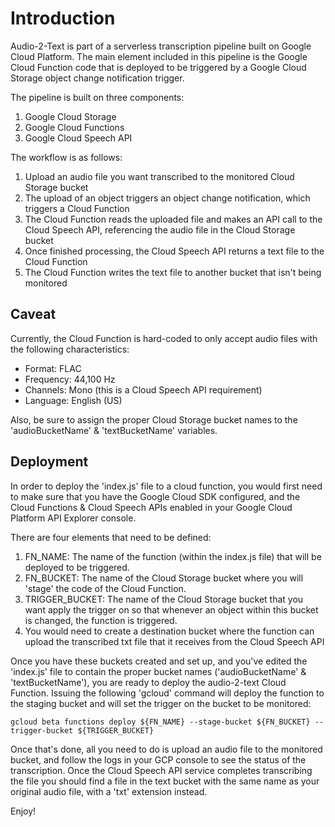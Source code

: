 # Introduction
Audio-2-Text is part of a serverless transcription pipeline built on Google Cloud Platform. The main element included in this pipeline is the Google Cloud Function code that is deployed to be triggered by a Google Cloud Storage object change notification trigger.

The pipeline is built on three components:
1. Google Cloud Storage
1. Google Cloud Functions
1. Google Cloud Speech API

The workflow is as follows:
1. Upload an audio file you want transcribed to the monitored Cloud Storage bucket
1. The upload of an object triggers an object change notification, which triggers a Cloud Function
1. The Cloud Function reads the uploaded file and makes an API call to the Cloud Speech API, referencing the audio file in the Cloud Storage bucket
1. Once finished processing, the Cloud Speech API returns a text file to the Cloud Function
1. The Cloud Function writes the text file to another bucket that isn't being monitored

## Caveat
Currently, the Cloud Function is hard-coded to only accept audio files with the following characteristics:
- Format: FLAC
- Frequency: 44,100 Hz
- Channels: Mono (this is a Cloud Speech API requirement)
- Language: English (US)

Also, be sure to assign the proper Cloud Storage bucket names to the 'audioBucketName' & 'textBucketName' variables.

## Deployment
In order to deploy the 'index.js' file to a cloud function, you would first need to make sure that you have the Google Cloud SDK configured, and the Cloud Functions & Cloud Speech APIs enabled in your Google Cloud Platform API Explorer console.

There are four elements that need to be defined:
1. FN_NAME: The name of the function (within the index.js file) that will be deployed to be triggered.
1. FN_BUCKET: The name of the Cloud Storage bucket where you will 'stage' the code of the Cloud Function.
1. TRIGGER_BUCKET: The name of the Cloud Storage bucket that you want apply the trigger on so that whenever an object within this bucket is changed, the function is triggered.
1. You would need to create a destination bucket where the function can upload the transcribed txt file that it receives from the Cloud Speech API

Once you have these buckets created and set up, and you've edited the 'index.js' file to contain the proper bucket names ('audioBucketName' & 'textBucketName'), you are ready to deploy the audio-2-text Cloud Function. Issuing the following 'gcloud' command will deploy the function to the staging bucket and will set the trigger on the bucket to be monitored:

`gcloud beta functions deploy ${FN_NAME} --stage-bucket ${FN_BUCKET} --trigger-bucket ${TRIGGER_BUCKET}`

Once that's done, all you need to do is upload an audio file to the monitored bucket, and follow the logs in your GCP console to see the status of the transcription. Once the Cloud Speech API service completes transcribing the file you should find a file in the text bucket with the same name as your original audio file, with a 'txt' extension instead.

Enjoy!
